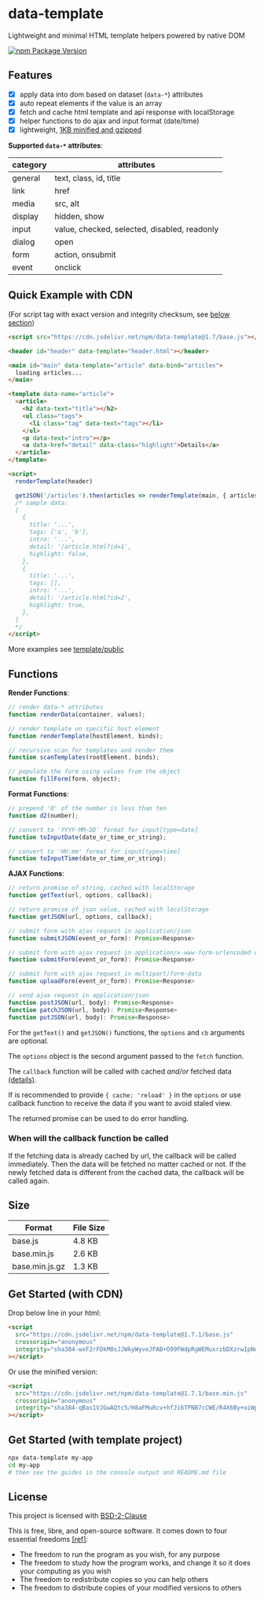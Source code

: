 # data-template

Lightweight and minimal HTML template helpers powered by native DOM

[![npm Package Version](https://img.shields.io/npm/v/data-template)](https://www.npmjs.com/package/data-template)

## Features

- [x] apply data into dom based on dataset (`data-*`) attributes
- [x] auto repeat elements if the value is an array
- [x] fetch and cache html template and api response with localStorage
- [x] helper functions to do ajax and input format (date/time)
- [x] lightweight, [1KB minified and gzipped](#size)

**Supported `data-*` attributes**:

| category | attributes                                   |
| -------- | -------------------------------------------- |
| general  | text, class, id, title                       |
| link     | href                                         |
| media    | src, alt                                     |
| display  | hidden, show                                 |
| input    | value, checked, selected, disabled, readonly |
| dialog   | open                                         |
| form     | action, onsubmit                             |
| event    | onclick                                      |

## Quick Example with CDN

(For script tag with exact version and integrity checksum, see [below section](#get-started-with-cdn))

```html
<script src="https://cdn.jsdelivr.net/npm/data-template@1.7/base.js"></script>

<header id="header" data-template="header.html"></header>

<main id="main" data-template="article" data-bind="articles">
  loading articles...
</main>

<template data-name="article">
  <article>
    <h2 data-text="title"></h2>
    <ul class="tags">
      <li class="tag" data-text="tags"></li>
    </ul>
    <p data-text="intro"></p>
    <a data-href="detail" data-class="highlight">Details</a>
  </article>
</template>

<script>
  renderTemplate(header)

  getJSON('/articles').then(articles => renderTemplate(main, { articles }))
  /* sample data:
  [
    {
      title: '...',
      tags: ['a', 'b'],
      intro: '...',
      detail: '/article.html?id=1',
      highlight: false,
    },
    {
      title: '...',
      tags: [],
      intro: '...',
      detail: '/article.html?id=2',
      highlight: true,
    },
  ]
  */
</script>
```

More examples see [template/public](template/public)

## Functions

**Render Functions**:

```javascript
// render data-* attributes
function renderData(container, values);

// render template on specific host element
function renderTemplate(hostElement, binds);

// recursive scan for templates and render them
function scanTemplates(rootElement, binds);

// populate the form using values from the object
function fillForm(form, object);
```

**Format Functions**:

```javascript
// prepend '0' of the number is less than ten
function d2(number);

// convert to 'YYYY-MM-DD' format for input[type=date]
function toInputDate(date_or_time_or_string);

// convert to 'HH:mm' format for input[type=time]
function toInputTime(date_or_time_or_string);
```

**AJAX Functions**:

```javascript
// return promise of string, cached with localStorage
function getText(url, options, callback);

// return promise of json value, cached with localStorage
function getJSON(url, options, callback);

// submit form with ajax request in application/json
function submitJSON(event_or_form): Promise<Response>

// submit form with ajax request in application/x-www-form-urlencoded or url search parameters
function submitForm(event_or_form): Promise<Response>

// submit form with ajax request in multipart/form-data
function uploadForm(event_or_form): Promise<Response>

// send ajax request in application/json
function postJSON(url, body): Promise<Response>
function patchJSON(url, body): Promise<Response>
function putJSON(url, body): Promise<Response>
```

For the `getText()` and `getJSON()` functions, the `options` and `cb` arguments are optional.

The `options` object is the second argument passed to the `fetch` function.

The `callback` function will be called with cached _and/or_ fetched data [(details)](#when-will-the-callback-function-be-called).

If is recommended to provide `{ cache: 'reload' }` in the `options` or use callback function to receive the data if you want to avoid staled view.

The returned promise can be used to do error handling.

### When will the callback function be called

If the fetching data is already cached by url, the callback will be called immediately.
Then the data will be fetched no matter cached or not.
If the newly fetched data is different from the cached data, the callback will be called again.

## Size

| Format         | File Size |
| -------------- | --------- |
| base.js        | 4.8 KB    |
| base.min.js    | 2.6 KB    |
| base.min.js.gz | 1.3 KB    |

## Get Started (with CDN)

Drop below line in your html:

```html
<script
  src="https://cdn.jsdelivr.net/npm/data-template@1.7.1/base.js"
  crossorigin="anonymous"
  integrity="sha384-wxF2rFDkM0sJJWkyWyveJPAB+O99FWdpRgWEMuxrzbDXzrwIpNqiLr/b4y2w1pVU"
></script>
```

Or use the minified version:

```html
<script
  src="https://cdn.jsdelivr.net/npm/data-template@1.7.1/base.min.js"
  crossorigin="anonymous"
  integrity="sha384-qBas1VJGwAQtc5/H8aFMuRcv+hfJi6TPNB7cCWE/R4X6By+oiWpr3QorOBYZX+Ac"
></script>
```

## Get Started (with template project)

```bash
npx data-template my-app
cd my-app
# then see the guides in the console output and README.md file
```

## License

This project is licensed with [BSD-2-Clause](./LICENSE)

This is free, libre, and open-source software. It comes down to four essential freedoms [[ref]](https://seirdy.one/2021/01/27/whatsapp-and-the-domestication-of-users.html#fnref:2):

- The freedom to run the program as you wish, for any purpose
- The freedom to study how the program works, and change it so it does your computing as you wish
- The freedom to redistribute copies so you can help others
- The freedom to distribute copies of your modified versions to others
